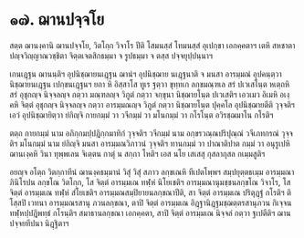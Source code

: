 <h1>๑๗. ฌานปจฺจโย</h1>
<p>สตฺต ฌานงฺคานิ ฌานปจฺจโย, วิตโกฺก วิจาโร ปีติ โสมนสฺสํ โทมนสฺสํ อุเปกฺขา เอกคฺคตาฯ เตหิ สหชาตา ปญฺจวิญฺญาณวชฺชิตา จิตฺตเจตสิกธมฺมา จ รูปธมฺมา จ ตสฺส ปจฺจยุปฺปนฺนาฯ</p>


<p>เกนเฎฺฐน ฌานนฺติฯ อุปนิชฺฌายนเฎฺฐน ฌานํฯ อุปนิชฺฌาย นเฎฺฐนาติ จ มนสา อารมฺมณํ อุปคนฺตฺวา นิชฺฌายนเฎฺฐน เปกฺขนเฎฺฐนฯ ยถา หิ อิสฺสาโส ทูเร ฐตฺวา ขุทฺทเก ลกฺขมณฺฑเล สรํ ปเวเสโนฺต หเตฺถหิ สรํ อุชุกญฺจ นิจฺจลญฺจ กตฺวา มณฺฑลญฺจ วิภูตํ กตฺวา จกฺขุนา นิชฺฌายโนฺต ปเวเสติฯ เอวเมว อิเมหิ อเงฺคหิ จิตฺตํ อุชุกญฺจ นิจฺจลญฺจ กตฺวา อารมฺมณญฺจ วิภูตํ กตฺวา นิชฺฌายโนฺต ปุคฺคโล อุปนิชฺฌายตีติ วุจฺจติฯ เอวํ อุปนิชฺฌายิตฺวา ยํกิญฺจิ กายกมฺมํ วา วจีกมฺมํ วา มโนกมฺมํ วา กโรโนฺต อวิรชฺฌมาโน กโรติฯ</p>


<p>ตตฺถ กายกมฺมํ นาม อภิกฺกมปฺปฎิกฺกมาทิกํ วุจฺจติฯ วจีกมฺมํ นาม อกฺขรวณฺณปริปุณฺณํ วจีเภทกรณํ วุจฺจติฯ มโนกมฺมํ นาม ยํกิญฺจิ มนสา อารมฺมณวิภาวนํ วุจฺจติฯ ทานกมฺมํ วา ปาณาติปาต กมฺมํ วา อนุรูเปหิ ฌานเงฺคหิ วินา ทุพฺพเลน จิเตฺตน กาตุํ น สกฺกา โหติฯ เอส นโย เสเสสุ กุสลากุสล กเมฺมสูติฯ</p>


<p>อยญฺจ อโตฺถ วิตกฺกาทีนํ ฌานงฺคธมฺมานํ วิสุํ วิสุํ สภาว ลกฺขเณหิ ทีเปตโพฺพฯ สมฺปยุตฺตธเมฺม อารมฺมณาภินิโรปน ลกฺขโณ วิตโกฺก, โส จิตฺตํ อารมฺมเณ ทฬฺหํ นิโยเชติฯ อารมฺมณานุมชฺชนลกฺขโณ วิจาโร, โส จิตฺตํ อารมฺมเณ ทฬฺหํ สํโยเชติฯ อารมฺมณสมฺปิยายนลกฺขณาปีติ, สา จิตฺตํ อารมฺมเณ ปริตุฎฺฐํ กโรติฯ ติโสฺสปิ เวทนา อารมฺมณรสานุ ภวนลกฺขณา, ตาปิ จิตฺตํ อารมฺมเณ อิฎฺฐานิฎฺฐมชฺฌตฺตรสานุภวน กิเจฺจน ทฬฺหปฺปฎิพทฺธํ กโรนฺติฯ สมาธานลกฺขณา เอกคฺคตา, สาปิ จิตฺตํ อารมฺมเณ นิจฺจลํ กตฺวา ฐเปตีติฯ ฌานปจฺจยทีปนา นิฎฺฐิตาฯ</p>





